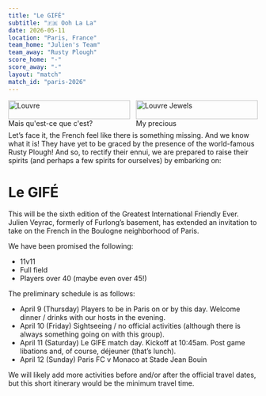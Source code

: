 ```yaml
---
title: "Le GIFÉ"
subtitle: "🇫🇷 Ooh La La"
date: 2026-05-11
location: "Paris, France"
team_home: "Julien's Team"
team_away: "Rusty Plough"
score_home: "-"
score_away: "-"
layout: "match"
match_id: "paris-2026"
---
```



<div style="display:grid; grid-template-columns: repeat(auto-fit, minmax(240px, 1fr)); gap: 12px; align-items:start; margin-bottom: 1.5rem;">
  <figure style="margin:0;">
    <img src="https://media.rustyploughfc.com/LE-GIFE-louvre.jpg" alt="Louvre" style="width:100%; height:auto;" loading="lazy">
    <figcaption>Mais qu'est-ce que c'est?</figcaption>
  </figure>
  <figure style="margin:0;">
    <img src="https://media.rustyploughfc.com/LE-GIFE-jewels.jpg" alt="Louvre Jewels" style="width:100%; height:auto;" loading="lazy">
    <figcaption>My precious</figcaption>
  </figure>
</div>


Let’s face it, the French feel like there is something missing. And we know what it is! They have yet to be graced by 
the presence of the world-famous Rusty Plough! And so, to rectify their ennui, we are prepared to raise their spirits 
(and perhaps a few spirits for ourselves) by embarking on:

# Le GIFÉ

This will be the sixth edition of the Greatest International Friendly Ever. Julien Veyrac, formerly of Furlong’s 
basement, has extended an invitation to take on the French in the Boulogne neighborhood of Paris. 

We have been promised the following:

- 11v11
- Full field
- Players over 40 (maybe even over 45!)

The preliminary schedule is as follows:
- April 9 (Thursday) Players to be in Paris on or by this day. Welcome dinner / drinks with our hosts in the evening.
- April 10 (Friday) Sightseeing / no official activities (although there is always something going on with this group).
- April 11 (Saturday) Le GIFE match day. Kickoff at 10:45am. Post game libations and, of course, déjeuner (that’s lunch).
- April 12 (Sunday) Paris FC v Monaco at Stade Jean Bouin

We will likely add more activities before and/or after the official travel dates, but this short
itinerary would be the minimum travel time. 

